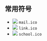## 常用符号

- ![](./mail.ico) `mail.ico`
- ![](./link.ico) `link.ico`
- ![](./school.ico) `school.ico`
